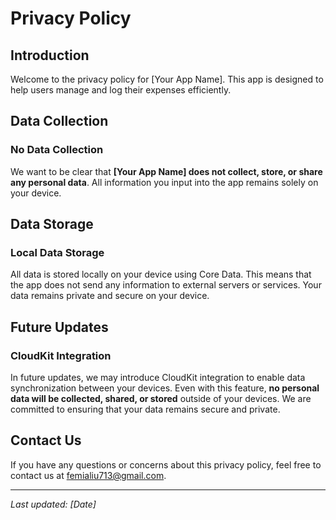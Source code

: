 # Privacy Policy

## Introduction

Welcome to the privacy policy for [Your App Name]. This app is designed to help users manage and log their expenses efficiently.

## Data Collection

### No Data Collection

We want to be clear that **[Your App Name] does not collect, store, or share any personal data**. All information you input into the app remains solely on your device.

## Data Storage

### Local Data Storage

All data is stored locally on your device using Core Data. This means that the app does not send any information to external servers or services. Your data remains private and secure on your device.

## Future Updates

### CloudKit Integration

In future updates, we may introduce CloudKit integration to enable data synchronization between your devices. Even with this feature, **no personal data will be collected, shared, or stored** outside of your devices. We are committed to ensuring that your data remains secure and private.

## Contact Us

If you have any questions or concerns about this privacy policy, feel free to contact us at femialiu713@gmail.com.

---

_Last updated: [Date]_
